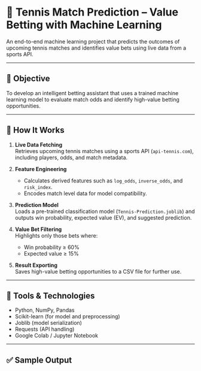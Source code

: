 # 🎾 Tennis Match Prediction – Value Betting with Machine Learning

An end-to-end machine learning project that predicts the outcomes of upcoming tennis matches and identifies value bets using live data from a sports API.

---

## 📌 Objective
To develop an intelligent betting assistant that uses a trained machine learning model to evaluate match odds and identify high-value betting opportunities.

---

## 🧠 How It Works

1. **Live Data Fetching**  
   Retrieves upcoming tennis matches using a sports API (`api-tennis.com`), including players, odds, and match metadata.

2. **Feature Engineering**  
   - Calculates derived features such as `log_odds`, `inverse_odds`, and `risk_index`.  
   - Encodes match level data for model compatibility.

3. **Prediction Model**  
   Loads a pre-trained classification model (`Tennis-Prediction.joblib`) and outputs win probability, expected value (EV), and suggested prediction.

4. **Value Bet Filtering**  
   Highlights only those bets where:
   - Win probability ≥ 60%  
   - Expected value ≥ 15%  

5. **Result Exporting**  
   Saves high-value betting opportunities to a CSV file for further use.

---

## 🧰 Tools & Technologies

- Python, NumPy, Pandas
- Scikit-learn (for model and preprocessing)
- Joblib (model serialization)
- Requests (API handling)
- Google Colab / Jupyter Notebook

---

## ✅ Sample Output

